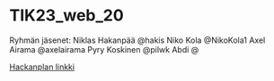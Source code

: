 # TIK23_web_20

Ryhmän jäsenet:
    Niklas Hakanpää @hakis
    Niko Kola @NikoKola1
    Axel Airama @axelairama
    Pyry Koskinen @pilwk
    Abdi @

[Hackanplan linkki](https://app.hacknplan.com/p/201531)
